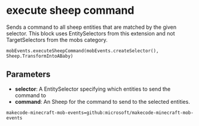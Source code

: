 # execute sheep command

Sends a command to all sheep entities that are matched by the given selector. This
block uses EntitySelectors from this extension and not TargetSelectors from the mobs
category.

```sig
mobEvents.executeSheepCommand(mobEvents.createSelector(), Sheep.TransformIntoABaby)
```

## Parameters

* **selector**: A EntitySelector specifying which entities to send the command to
* **command**: An Sheep for the command to send to the selected entities.

```package
makecode-minecraft-mob-events=github:microsoft/makecode-minecraft-mob-events
```
